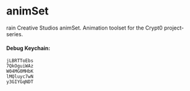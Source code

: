 # animSet
rain Creative Studios animSet. Animation toolset for the Crypt0 project-series.



#### Debug Keychain:
```
jLBRTToEbs
7QkOguiWAz
W04MG0MHbK
lMQluyc7wN
y3GIYGqNDT
